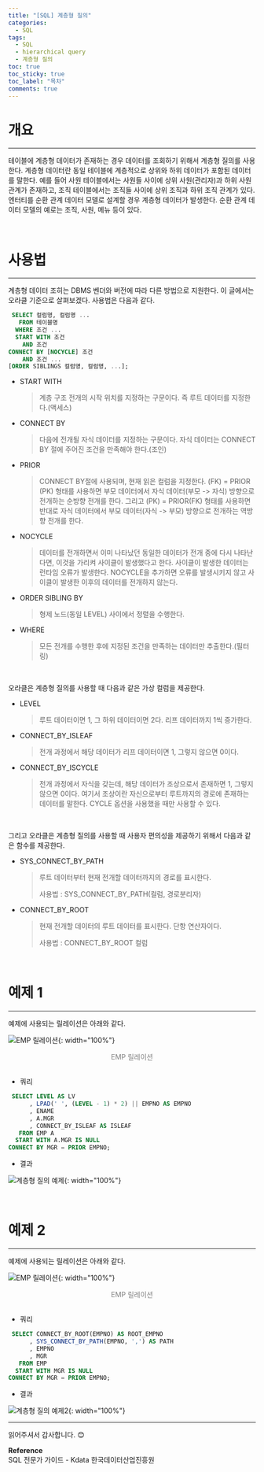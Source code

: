 ```yaml
---
title: "[SQL] 계층형 질의"
categories:
  - SQL
tags:
  - SQL
  - hierarchical query
  - 계층형 질의
toc: true
toc_sticky: true
toc_label: "목차"
comments: true
---
```


# 개요
---
테이블에 계층형 데이터가 존재하는 경우 데이터를 조회하기 위해서 계층형 질의를 사용한다. 계층형 데이터란 동일 테이블에 계층적으로 상위와 하위 데이터가 포함된 데이터를 말한다. 예를 들어 사원 테이블에서는 사원들 사이에 상위 사원(관리자)과 하위 사원 관계가 존재하고, 조직 테이블에서는 조직들 사이에 상위 조직과 하위 조직 관계가 있다. 엔터티를 순환 관계 데이터 모델로 설계할 경우 계층형 데이터가 발생한다. 순환 관계 데이터 모델의 예로는 조직, 사원, 메뉴 등이 있다.

<br>

# 사용법
---
계층형 데이터 조히는 DBMS 벤더와 버전에 따라 다른 방법으로 지원한다. 이 글에서는 오라클 기준으로 살펴보겠다. 사용법은 다음과 같다.

```sql
 SELECT 컬럼명, 컬럼명 ...
   FROM 테이블명
  WHERE 조건 ...
  START WITH 조건
    AND 조건
CONNECT BY [NOCYCLE] 조건
    AND 조건 ...
[ORDER SIBLINGS 컬럼명, 컬럼명, ...];
```

- START WITH
  >계층 구조 전개의 시작 위치를 지정하는 구문이다. 즉 루트 데이터를 지정한다.(액세스)
- CONNECT BY
  >다음에 전개될 자식 데이터를 지정하는 구문이다. 자식 데이터는 CONNECT BY 절에 주어진 조건을 만족해야 한다.(조인)
- PRIOR
  >CONNECT BY절에 사용되며, 현재 읽은 컬럼을 지정한다. (FK) = PRIOR (PK) 형태를 사용하면 부모 데이터에서 자식 데이터(부모 -> 자식) 방향으로 전개하는 순방향 전개를 한다. 그리고 (PK) = PRIOR(FK) 형태를 사용하면 반대로 자식 데이터에서 부모 데이터(자식 -> 부모) 방향으로 전개하는 역방향 전개를 한다.
- NOCYCLE
  >데이터를 전개하면서 이미 나타났던 동일한 데이터가 전개 중에 다시 나타난다면, 이것을 가리켜 사이클이 발생했다고 한다. 사이클이 발생한 데이터는 런타임 오류가 발생한다. NOCYCLE을 추가하면 오류를 발생시키지 않고 사이클이 발생한 이후의 데이터를 전개하지 않는다.
- ORDER SIBLING BY
  >형제 노드(동일 LEVEL) 사이에서 정렬을 수행한다.
- WHERE
  >모든 전개를 수행한 후에 지정된 조건을 만족하는 데이터만 추출한다.(필터링)

<br>

오라클은 계층형 질의를 사용할 때 다음과 같은 가상 컬럼을 제공한다.

- LEVEL
  >루트 데이터이면 1, 그 하위 데이터이면 2다. 리프 데이터까지 1씩 증가한다.
- CONNECT_BY_ISLEAF
  >전개 과정에서 해당 데이터가 리프 데이터이면 1, 그렇지 않으면 0이다.
- CONNECT_BY_ISCYCLE 
  >전개 과정에서 자식을 갖는데, 해당 데이터가 조상으로서 존재하면 1, 그렇지 않으면 0이다. 여기서 조상이란 자신으로부터 루트까지의 경로에 존재하는 데이터를 말한다. CYCLE 옵션을 사용했을 때만 사용할 수 있다.

<br>

그리고 오라클은 계층형 질의를 사용할 때 사용자 편의성을 제공하기 위해서 다음과 같은 함수를 제공한다.

- SYS_CONNECT_BY_PATH
  >루트 데이터부터 현재 전개할 데이터까지의 경로를 표시한다.
  >
  >사용법 : SYS_CONNECT_BY_PATH(컬럼, 경로분리자)
- CONNECT_BY_ROOT
  >현재 전개할 데이터의 루트 데이터를 표시한다. 단항 연산자이다.
  >
  >사용법 : CONNECT_BY_ROOT 컬럼

<br>

# 예제 1
---
예제에 사용되는 릴레이션은 아래와 같다.

![EMP 릴레이션](/blog/assets/img/posts/20221017/emp-relation.png "EMP 릴레이션"){: width="100%"}
<div style="color: gray; text-align: center; margin-bottom: 30px;">EMP 릴레이션</div>

- 쿼리
  
```sql
 SELECT LEVEL AS LV
      , LPAD(' ', (LEVEL - 1) * 2) || EMPNO AS EMPNO
      , ENAME
      , A.MGR
      , CONNECT_BY_ISLEAF AS ISLEAF
   FROM EMP A
  START WITH A.MGR IS NULL
CONNECT BY MGR = PRIOR EMPNO;
```

- 결과

![계층형 질의 예제](/blog/assets/img/posts/20221031/query-example.png "계층형 질의 예제"){: width="100%"}

<br>

# 예제 2
---
예제에 사용되는 릴레이션은 아래와 같다.

![EMP 릴레이션](/blog/assets/img/posts/20221017/emp-relation.png "EMP 릴레이션"){: width="100%"}
<div style="color: gray; text-align: center; margin-bottom: 30px;">EMP 릴레이션</div>

- 쿼리
  
```sql
 SELECT CONNECT_BY_ROOT(EMPNO) AS ROOT_EMPNO
      , SYS_CONNECT_BY_PATH(EMPNO, ',') AS PATH
      , EMPNO
      , MGR
   FROM EMP
  START WITH MGR IS NULL
CONNECT BY MGR = PRIOR EMPNO;
```

- 결과

![계층형 질의 예제2](/blog/assets/img/posts/20221031/query-example2.png "계층형 질의 예제2"){: width="100%"}

---

읽어주셔서 감사합니다. 😊 

__Reference__  
SQL 전문가 가이드 - Kdata 한국데이터산업진흥원  